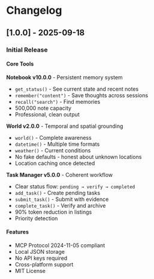 # Changelog

## [1.0.0] - 2025-09-18

### Initial Release

#### Core Tools

**Notebook v10.0.0** - Persistent memory system
- `get_status()` - See current state and recent notes
- `remember("content")` - Save thoughts across sessions
- `recall("search")` - Find memories
- 500,000 note capacity
- Professional, clean output

**World v2.0.0** - Temporal and spatial grounding
- `world()` - Complete awareness
- `datetime()` - Multiple time formats
- `weather()` - Current conditions
- No fake defaults - honest about unknown locations
- Location caching once detected

**Task Manager v5.0.0** - Coherent workflow
- Clear status flow: `pending → verify → completed`
- `add_task()` - Create pending tasks
- `submit_task()` - Submit with evidence
- `complete_task()` - Verify and archive
- 90% token reduction in listings
- Priority detection

#### Features
- MCP Protocol 2024-11-05 compliant
- Local JSON storage
- No API keys required
- Cross-platform support
- MIT License